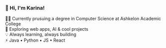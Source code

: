 ### 👋 Hi, I'm Karina! <br/>

👩‍💻 Currently prusuing a degree in Computer Science at Ashkelon Academic College <br/>
🚀 Exploring web apps, AI & cool projects <br/>
💡 Always learning, always building <br/>
⚡ Java • Python • JS • React
